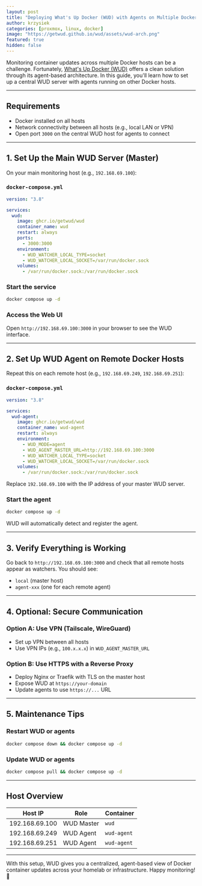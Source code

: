 ```yaml
---
layout: post
title: "Deploying What's Up Docker (WUD) with Agents on Multiple Docker Hosts"
author: krzysiek
categories: [proxmox, linux, docker]
image: "https://getwud.github.io/wud/assets/wud-arch.png"
featured: true
hidden: false
---
```


Monitoring container updates across multiple Docker hosts can be a challenge. 
Fortunately, [What's Up Docker (WUD)](https://github.com/fmartinou/whats-up-docker) offers a clean solution through its agent-based architecture. 
In this guide, you'll learn how to set up a central WUD server with agents running on other Docker hosts.

---

## Requirements

* Docker installed on all hosts
* Network connectivity between all hosts (e.g., local LAN or VPN)
* Open port `3000` on the central WUD host for agents to connect

---

## 1. Set Up the Main WUD Server (Master)

On your main monitoring host (e.g., `192.168.69.100`):

### `docker-compose.yml`

```yaml
version: "3.8"

services:
  wud:
    image: ghcr.io/getwud/wud
    container_name: wud
    restart: always
    ports:
      - 3000:3000
    environment:
      - WUD_WATCHER_LOCAL_TYPE=socket
      - WUD_WATCHER_LOCAL_SOCKET=/var/run/docker.sock
    volumes:
      - /var/run/docker.sock:/var/run/docker.sock
```

### Start the service

```bash
docker compose up -d
```

### Access the Web UI

Open `http://192.168.69.100:3000` in your browser to see the WUD interface.

---

## 2. Set Up WUD Agent on Remote Docker Hosts

Repeat this on each remote host (e.g., `192.168.69.249`, `192.168.69.251`):

### `docker-compose.yml`

```yaml
version: "3.8"

services:
  wud-agent:
    image: ghcr.io/getwud/wud
    container_name: wud-agent
    restart: always
    environment:
      - WUD_MODE=agent
      - WUD_AGENT_MASTER_URL=http://192.168.69.100:3000
      - WUD_WATCHER_LOCAL_TYPE=socket
      - WUD_WATCHER_LOCAL_SOCKET=/var/run/docker.sock
    volumes:
      - /var/run/docker.sock:/var/run/docker.sock
```

Replace `192.168.69.100` with the IP address of your master WUD server.

### Start the agent

```bash
docker compose up -d
```

WUD will automatically detect and register the agent.

---

## 3. Verify Everything is Working

Go back to `http://192.168.69.100:3000` and check that all remote hosts appear as watchers. You should see:

* `local` (master host)
* `agent-xxx` (one for each remote agent)

---

## 4. Optional: Secure Communication

### Option A: Use VPN (Tailscale, WireGuard)

* Set up VPN between all hosts
* Use VPN IPs (e.g., `100.x.x.x`) in `WUD_AGENT_MASTER_URL`

### Option B: Use HTTPS with a Reverse Proxy

* Deploy Nginx or Traefik with TLS on the master host
* Expose WUD at `https://your-domain`
* Update agents to use `https://...` URL

---

## 5. Maintenance Tips

### Restart WUD or agents

```bash
docker compose down && docker compose up -d
```

### Update WUD or agents

```bash
docker compose pull && docker compose up -d
```

---

## Host Overview

| Host IP        | Role       | Container   |
| -------------- | ---------- | ----------- |
| 192.168.69.100 | WUD Master | `wud`       |
| 192.168.69.249 | WUD Agent  | `wud-agent` |
| 192.168.69.251 | WUD Agent  | `wud-agent` |

---

With this setup, WUD gives you a centralized, agent-based view of Docker container updates across your homelab or infrastructure. Happy monitoring! 🚀
